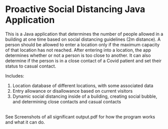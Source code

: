 # Proactive Social Distancing Java Application
This is a Java application that determines the number of people allowed in a building at one time based on social distancing guidelines (2m distance). A person should be allowed to enter a location only if the maximum capacity of that location has not reached. After entering into a location, the app determines whether or not a
person is too close to another. It can also determine if the person is in a close contact of a Covid patient and set their status to casual contact.

Includes:
1. Location database of different locations, with some associated data
2. Entry allowance or disallowance based on current visitors
3. Dynamic social distancing inside of a building, creating social bubble, and
determining close contacts and casual contacts
<br>
See Screenshots of all significant output.pdf for how the program works and what it can do.
